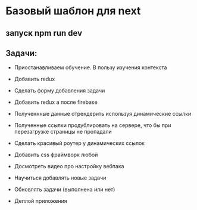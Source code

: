 # Базовый шаблон для next

## запуск npm run dev

## Задачи:

- Приостанавливаем обучение. В пользу изучения контекста

- Добавить redux

- Сделать форму добавления задачи

- Добавить reduх а после firebase

- Полученнные данные отрендерить используя динамические ссылки

- Полученные ссылки продублировать на сервере, что бы при перезагрузке страницы не пропадали

- Сделать красивый роутер у динамических ссылок

- Добавить css фраймворк любой

- Досмотреть видео про настройку вебпака

- Научиться добавлять новые задачи

- Обновлять задачи (выполнена или нет)

- Деплой приложения